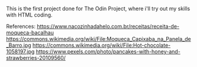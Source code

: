This is the first project done for The Odin Project, where i'll try out my skills with HTML coding.

References:
https://www.nacozinhadahelo.com.br/receitas/receita-de-moqueca-bacalhau
https://commons.wikimedia.org/wiki/File:Moqueca_Capixaba_na_Panela_de_Barro.jpg
https://commons.wikimedia.org/wiki/File:Hot-chocolate-1058197.jpg
https://www.pexels.com/photo/pancakes-with-honey-and-strawberries-20109560/